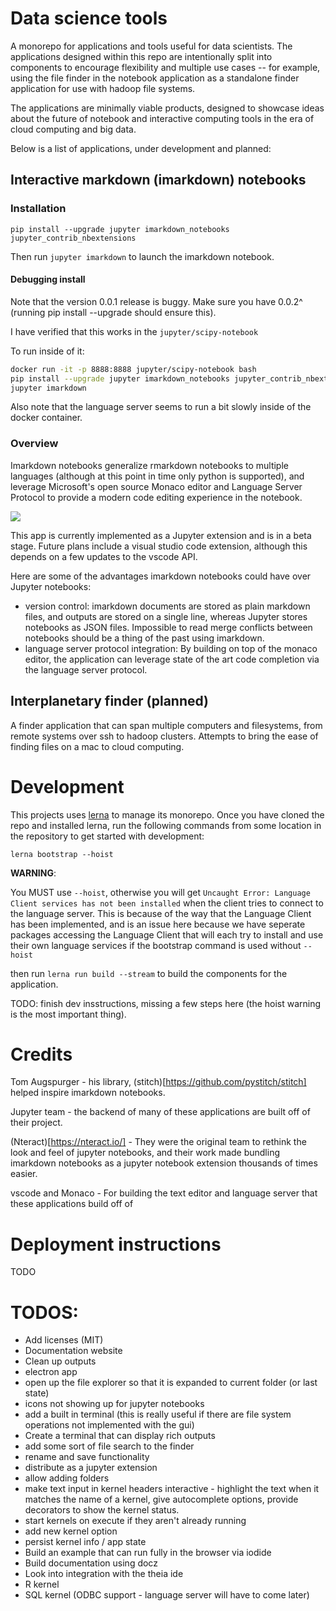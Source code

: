 # Data science tools

A monorepo for applications and tools useful for data scientists. The applications designed within this repo are intentionally split into components to encourage flexibility and multiple use cases -- for example, using the file finder in the notebook application as a standalone finder application for use with hadoop file systems.

The applications are minimally viable products, designed to showcase ideas about the future of notebook and interactive computing tools in the era of cloud computing and big data.

Below is a list of applications, under development and planned:

## Interactive markdown (imarkdown) notebooks

### Installation

`pip install --upgrade jupyter imarkdown_notebooks jupyter_contrib_nbextensions`

Then run `jupyter imarkdown` to launch the imarkdown notebook.

#### Debugging install

Note that the version 0.0.1 release is buggy. Make sure you have 0.0.2^ (running pip install --upgrade should ensure this). 

I have verified that this works in the `jupyter/scipy-notebook`

To run inside of it:

```bash
docker run -it -p 8888:8888 jupyter/scipy-notebook bash
pip install --upgrade jupyter imarkdown_notebooks jupyter_contrib_nbextensions
jupyter imarkdown
```

Also note that the language server seems to run a bit slowly inside of the docker container.

### Overview

Imarkdown notebooks generalize rmarkdown notebooks to multiple languages (although at this point in time only python is supported), and leverage Microsoft's open source Monaco editor and Language Server Protocol to provide a modern code editing experience in the notebook.

![](./imarkdown_demo.gif)

This app is currently implemented as a Jupyter extension and is in a beta stage. Future plans include a visual studio code extension, although this depends on a few updates to the vscode API.

Here are some of the advantages imarkdown notebooks could have over Jupyter notebooks:

- version control: imarkdown documents are stored as plain markdown files, and outputs are stored on a single line, whereas Jupyter stores notebooks as JSON files. Impossible to read merge conflicts between notebooks should be a thing of the past using imarkdown.
- language server protocol integration: By building on top of the monaco editor, the application can leverage state of the art code completion via the language server protocol.


## Interplanetary finder (planned)

A finder application that can span multiple computers and filesystems, from remote systems over ssh to hadoop clusters. Attempts to bring the ease of finding files on a mac to cloud computing.

# Development

This projects uses [lerna]() to manage its monorepo. Once you have cloned the repo and installed lerna, run the following commands from some location in the repository to get started with development:

`lerna bootstrap --hoist`

**WARNING**: 

You MUST use `--hoist`, otherwise you will get `Uncaught Error: Language Client services has not been installed` when the client tries to connect to the language server. This is because of the way that the Language Client has been implemented, and is an issue here because we have seperate packages accessing the Language Client that will each try to install and use their own language services if the bootstrap command is used without `--hoist`


then run `lerna run build --stream` to build the components for the application.

TODO: finish dev insstructions, missing a few steps here (the hoist warning is the most important thing).

# Credits

Tom Augspurger - his library, (stitch)[https://github.com/pystitch/stitch] helped inspire imarkdown notebooks.

Jupyter team - the backend of many of these applications are built off of their project.

(Nteract)[https://nteract.io/] - They were the original team to rethink the look and feel of jupyter notebooks, and their work made bundling imarkdown notebooks as a jupyter notebook extension thousands of times easier.

vscode and Monaco - For building the text editor and language server that these applications build off of

# Deployment instructions

TODO

# TODOS:

- Add licenses (MIT)
- Documentation website
- Clean up outputs
- electron app
- open up the file explorer so that it is expanded to current folder (or last state)
- icons not showing up for jupyter notebooks
- add a built in terminal (this is really useful if there are file system operations not implemented with the gui)
- Create a terminal that can display rich outputs
- add some sort of file search to the finder
- rename and save functionality
- distribute as a jupyter extension
- allow adding folders
- make text input in kernel headers interactive - highlight the text when it matches the name of a kernel, give autocomplete options, provide decorators to show the kernel status.
- start kernels on execute if they aren't already running
- add new kernel option
- persist kernel info / app state
- Build an example that can run fully in the browser via iodide
- Build documentation using docz
- Look into integration with the theia ide
- R kernel
- SQL kernel (ODBC support - language server will have to come later)